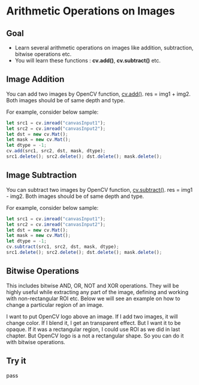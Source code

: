 # Arithmetic Operations on Images

## Goal

- Learn several arithmetic operations on images like addition, subtraction, bitwise operations etc.
- You will learn these functions : **cv.add()**, **cv.subtract()** etc.

## Image Addition

You can add two images by OpenCV function, [cv.add()](https://docs.opencv.org/4.0.1/d2/de8/group__core__array.html#ga10ac1bfb180e2cfda1701d06c24fdbd6). res = img1 + img2. Both images should be of same depth and type.

For example, consider below sample:

```javascript
let src1 = cv.imread("canvasInput1");
let src2 = cv.imread("canvasInput2");
let dst = new cv.Mat();
let mask = new cv.Mat();
let dtype = -1;
cv.add(src1, src2, dst, mask, dtype);
src1.delete(); src2.delete(); dst.delete(); mask.delete();
```

## Image Subtraction

You can subtract two images by OpenCV function, [cv.subtract()](https://docs.opencv.org/4.0.1/d2/de8/group__core__array.html#gaa0f00d98b4b5edeaeb7b8333b2de353b). res = img1 - img2. Both images should be of same depth and type.

For example, consider below sample:

```javascript
let src1 = cv.imread("canvasInput1");
let src2 = cv.imread("canvasInput2");
let dst = new cv.Mat();
let mask = new cv.Mat();
let dtype = -1;
cv.subtract(src1, src2, dst, mask, dtype);
src1.delete(); src2.delete(); dst.delete(); mask.delete();
```

## Bitwise Operations

This includes bitwise AND, OR, NOT and XOR operations. They will be highly useful while extracting any part of the image, defining and working with non-rectangular ROI etc. Below we will see an example on how to change a particular region of an image.

I want to put OpenCV logo above an image. If I add two images, it will change color. If I blend it, I get an transparent effect. But I want it to be opaque. If it was a rectangular region, I could use ROI as we did in last chapter. But OpenCV logo is a not a rectangular shape. So you can do it with bitwise operations.

## Try it

pass



